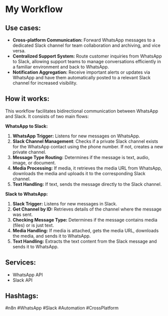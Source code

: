 # My Workflow

## Use cases:

- **Cross-platform Communication:** Forward WhatsApp messages to a dedicated Slack channel for team collaboration and archiving, and vice versa.
- **Centralized Support System:** Route customer inquiries from WhatsApp to Slack, allowing support teams to manage conversations efficiently in a familiar environment and back to WhatsApp.
- **Notification Aggregation:** Receive important alerts or updates via WhatsApp and have them automatically posted to a relevant Slack channel for increased visibility.

## How it works:

This workflow facilitates bidirectional communication between WhatsApp and Slack. It consists of two main flows:

**WhatsApp to Slack:**

1.  **WhatsApp Trigger:** Listens for new messages on WhatsApp.
2.  **Slack Channel Management**: Checks if a private Slack channel exists for the WhatsApp contact using the phone number. If not, creates a new private channel.
3.  **Message Type Routing:** Determines if the message is text, audio, image, or document.
4.  **Media Processing:** If media, it retrieves the media URL from WhatsApp, downloads the media and uploads it to the corresponding Slack channel.
5.  **Text Handling:** If text, sends the message directly to the Slack channel.

**Slack to WhatsApp:**

1.  **Slack Trigger:** Listens for new messages in Slack.
2.  **Get Channel by ID:** Retrieves details of the channel where the message was sent.
3.  **Checking Message Type:** Determines if the message contains media (files) or is just text.
4.  **Media Handling:** If media is attached, gets the media URL, downloads the media, and sends it to WhatsApp.
5.  **Text Handling:** Extracts the text content from the Slack message and sends it to WhatsApp.

## Services:

-   WhatsApp API
-   Slack API

## Hashtags:

#n8n #WhatsApp #Slack #Automation #CrossPlatform
